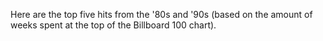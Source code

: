 Here are the top five hits from the '80s and '90s (based on the amount of weeks spent at the top of the Billboard 100 chart).

